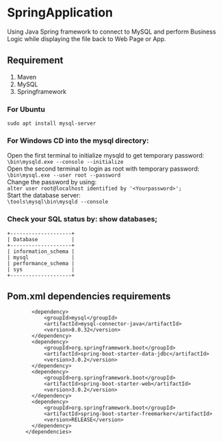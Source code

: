 # SpringApplication
Using Java Spring framework to connect to MySQL and perform Business Logic while displaying the file back to Web Page or App.

## Requirement
1. Maven
2. MySQL
3. Springframework

### For Ubuntu 
``` sudo apt install mysql-server ```<br>

### For Windows CD into the mysql directory: 
Open the first terminal to initialize mysqld to get temporary password:<br>
``` \bin\mysqld.exe --console --initialize ```<br>
Open the second terminal to login as root with temporary password:<br>
``` \bin\mysql.exe --user root --password ```<br>
Change the password by using:<br>
``` alter user root@localhost identified by '<Yourpassword>'; ```<br>
Start the database server:<br>
```\tools\mysql\bin\mysqld --console```

### Check your SQL status by: show databases;  
``` 
+--------------------+
| Database           |
+--------------------+
| information_schema |
| mysql              |
| performance_schema |
| sys                |
+--------------------+
``` 

## Pom.xml dependencies requirements
```<dependencies>
        <dependency>
            <groupId>mysql</groupId>
            <artifactId>mysql-connector-java</artifactId>
            <version>8.0.32</version>
        </dependency>
        <dependency>
            <groupId>org.springframework.boot</groupId>
            <artifactId>spring-boot-starter-data-jdbc</artifactId>
            <version>3.0.2</version>
        </dependency>
        <dependency>
            <groupId>org.springframework.boot</groupId>
            <artifactId>spring-boot-starter-web</artifactId>
            <version>3.0.2</version>
        </dependency>
        <dependency>
            <groupId>org.springframework.boot</groupId>
            <artifactId>spring-boot-starter-freemarker</artifactId>
            <version>RELEASE</version>
        </dependency>
      </dependencies>
